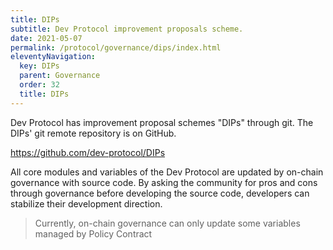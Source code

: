 ```yaml
---
title: DIPs
subtitle: Dev Protocol improvement proposals scheme.
date: 2021-05-07
permalink: /protocol/governance/dips/index.html
eleventyNavigation:
  key: DIPs
  parent: Governance
  order: 32
  title: DIPs
---
```


Dev Protocol has improvement proposal schemes "DIPs" through git. The DIPs' git remote repository is on GitHub.

https://github.com/dev-protocol/DIPs

All core modules and variables of the Dev Protocol are updated by on-chain governance with source code. By asking the community for pros and cons through governance before developing the source code, developers can stabilize their development direction.

> Currently, on-chain governance can only update some variables managed by Policy Contract
